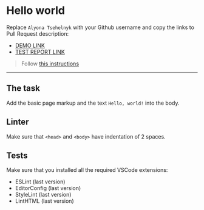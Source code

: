 # Hello world

Replace `Alyona Tsehelnyk` with your Github username and copy the links to Pull Request description:
- [DEMO LINK](https://Alyona_Tsehelnyk.github.io/layout_hello-world/)
- [TEST REPORT LINK](https://Alyona_Tsehelnyk.github.io/layout_hello-world/report/html_report/)

> Follow [this instructions](https://mate-academy.github.io/layout_task-guideline/#how-to-solve-the-layout-tasks-on-github)
___

## The task

Add the basic page markup and the text `Hello, world!` into the body.

## Linter

Make sure that `<head>` and `<body>` have indentation of 2 spaces.

## Tests

Make sure that you installed all the required VSCode extensions:

- ESLint (last version)
- EditorConfig (last version)
- StyleLint (last version)
- LintHTML (last version)

